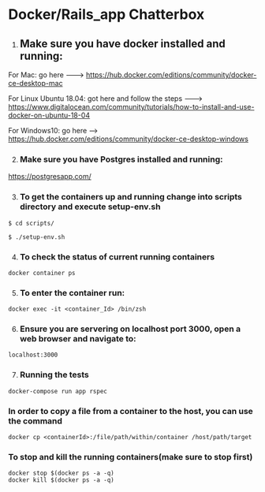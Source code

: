 # Docker/Rails_app Chatterbox


1) ## Make sure you have docker installed and running: 

For Mac: go here ---> https://hub.docker.com/editions/community/docker-ce-desktop-mac

For Linux Ubuntu 18.04: got here and follow the steps ---> 
https://www.digitalocean.com/community/tutorials/how-to-install-and-use-docker-on-ubuntu-18-04

For Windows10: go here --> https://hub.docker.com/editions/community/docker-ce-desktop-windows

2) ### Make sure you have Postgres installed and running:

https://postgresapp.com/


3) ### To get the containers up and running change into scripts directory and execute setup-env.sh
```
$ cd scripts/

$ ./setup-env.sh
```

4) ### To check the status of current running containers
```
docker container ps
```
5) ### To enter the container run:
```
docker exec -it <container_Id> /bin/zsh
```
6) ### Ensure you are servering on localhost port 3000, open a web browser and navigate to:
```localhost:3000```

7) ### Running the tests
```
docker-compose run app rspec
```
### In order to copy a file from a container to the host, you can use the command
```
docker cp <containerId>:/file/path/within/container /host/path/target
```

### To stop and kill the running containers(make sure to stop first)
```
docker stop $(docker ps -a -q)
docker kill $(docker ps -a -q)
```




